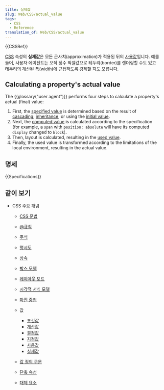 ```yaml
---
title: 실제값
slug: Web/CSS/actual_value
tags:
  - CSS
  - Reference
translation_of: Web/CSS/actual_value
---
```


{{CSSRef}}

[CSS](/ko/docs/Web/CSS) 속성의 **실제값**은 모든 근사치(approximation)가 적용된 뒤의 [사용값](/ko/docs/Web/CSS/used_value)입니다. 예를 들어, 사용자 에이전트는 오직 정수 픽셀값으로 테두리(border)를 렌더링할 수도 있고 테두리의 계산된 폭(width)에 근접하도록 강제할 지도 모릅니다.

## Calculating a property's actual value

The {{glossary("user agent")}} performs four steps to calculate a property's actual (final) value:

1. First, the [specified value](/ko/docs/CSS/specified_value) is determined based on the result of [cascading](/ko/docs/Web/CSS/Cascade), [inheritance](/ko/docs/Web/CSS/inheritance), or using the [initial value](/ko/docs/Web/CSS/initial_value).
2. Next, the [computed value](/ko/docs/Web/CSS/computed_value) is calculated according to the specification (for example, a `span` with `position: absolute` will have its computed `display` changed to `block`).
3. Then, layout is calculated, resulting in the [used value](/ko/docs/Web/CSS/used_value).
4. Finally, the used value is transformed according to the limitations of the local environment, resulting in the actual value.

## 명세

{{Specifications}}

## 같이 보기

- CSS 주요 개념

  - [CSS 문법](/ko/docs/Web/CSS/Syntax)
  - [@규칙](/ko/docs/Web/CSS/At-rule)
  - [주석](/ko/docs/Web/CSS/Comments)
  - [명시도](/ko/docs/Web/CSS/Specificity)
  - [상속](/ko/docs/Web/CSS/inheritance)
  - [박스 모델](/ko/docs/Web/CSS/CSS_Box_Model/Introduction_to_the_CSS_box_model)
  - [레이아웃 모드](/ko/docs/Web/CSS/Layout_mode)
  - [시각적 서식 모델](/ko/docs/Web/CSS/Visual_formatting_model)
  - [마진 중첩](/ko/docs/Web/CSS/CSS_Box_Model/Mastering_margin_collapsing)
  - 값

    - [초깃값](/ko/docs/Web/CSS/initial_value)
    - [계산값](/ko/docs/Web/CSS/computed_value)
    - [결정값](/ko/docs/Web/CSS/resolved_value)
    - [지정값](/ko/docs/Web/CSS/specified_value)
    - [사용값](/ko/docs/Web/CSS/used_value)
    - [실제값](/ko/docs/Web/CSS/actual_value)

  - [값 정의 구문](/ko/docs/Web/CSS/Value_definition_syntax)
  - [단축 속성](/ko/docs/Web/CSS/Shorthand_properties)
  - [대체 요소](/ko/docs/Web/CSS/Replaced_element)
